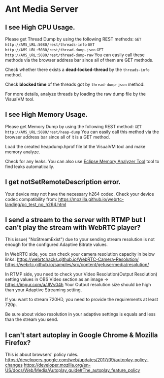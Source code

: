 # Ant Media Server
## I see High CPU Usage.
Please get Thread Dump by using the following REST methods:
`GET http://AMS_URL:5080/rest/threads-info`
`GET http://AMS_URL:5080/rest/thread-dump-json`
`GET http://AMS_URL:5080/rest/thread-dump-raw`
You can easily call these methods via the browser address bar since all of them are GET methods. 

Check whether there exists a **dead-locked-thread** by the `threads-info` method.

Check **blocked time** of the threads got by `thread-dump-json` method.

For more details, analyze threads by loading the raw dump file by the VisualVM tool.

## I see High Memory Usage.
Please get Memory Dump by using the following REST method:
`GET http://AMS_URL:5080/rest/heap-dump`
You can easily call this method via the browser address bar since all of it is a GET method. 

Load the created heapdump.hprof file bt the VisualVM tool and make memory analyze.

Check for any leaks. You can also use [Eclipse Memory Analyzer Tool](https://www.eclipse.org/mat/) tool to find leaks automatically.

## I get notSetRemoteDescription error.
Your device may not have the necessary h264 codec. Check your device codec compatibility from:
https://mozilla.github.io/webrtc-landing/pc_test_no_h264.html

## I send a stream to the server with RTMP but I can't play the stream with WebRTC player?

This issue( "NoStreamExist") due to your sending stream resolution is not enough for the configured Adaptive Bitrate values.

In WebRTC side, you can check your camera resolution capacity in below links:
https://webrtchacks.github.io/WebRTC-Camera-Resolution/
https://webrtc.github.io/samples/src/content/getusermedia/resolution/

In RTMP side, you need to check your Video Resolution(Output Resolution) setting values in OBS Video section as an image -> https://imgur.com/a/JlVv04h
Your Output resolution size should be high than your Adaptive Streaming setting.

If you want to stream 720HD, you need to provide the requirements at least 720p.

Be sure about video resolution in your adaptive settings is equals and less than the stream you send.

## I can't start autoplay in Google Chrome & Mozilla Firefox?
This is about browsers' policy rules. 
https://developers.google.com/web/updates/2017/09/autoplay-policy-changes
https://developer.mozilla.org/en-US/docs/Web/Media/Autoplay_guide#The_autoplay_feature_policy